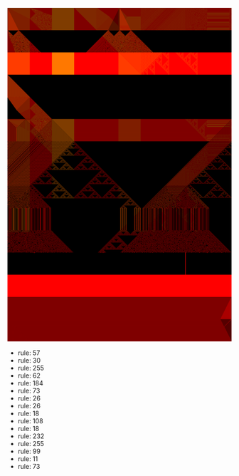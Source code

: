 ![photo](./output.png) 
 * rule: 57
* rule: 30
* rule: 255
* rule: 62
* rule: 184
* rule: 73
* rule: 26
* rule: 26
* rule: 18
* rule: 108
* rule: 18
* rule: 232
* rule: 255
* rule: 99
* rule: 11
* rule: 73
